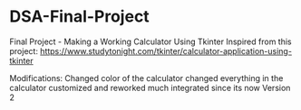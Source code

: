 # DSA-Final-Project
Final Project - Making a Working Calculator Using Tkinter
Inspired from this project: https://www.studytonight.com/tkinter/calculator-application-using-tkinter

Modifications:
Changed color of the calculator
changed everything in the calculator
customized and reworked
much integrated since its now Version 2
